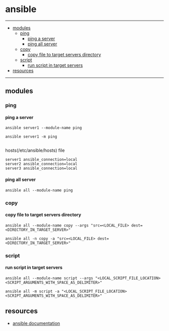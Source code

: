 # ansible

----
- [modules](#modules)
    * [ping](#ping)
        + [ping a server](#ping-a-server)
        + [ping all server](#ping-all-server)
    * [copy](#copy)
        + [copy file to target servers directory](#copy-file-to-target-servers-directory)
    * [script](#script)
        + [run script in target servers](#run-script-in-target-servers)
- [resources](#resources)
----

## modules

### ping

#### ping a server 
```shell
ansible server1 --module-name ping

ansible server1 -m ping
 
```
hosts(/etc/ansible/hosts) file
```text
server1 ansible_connection=local
server2 ansible_connection=local
server3 ansible_connection=local
```

#### ping all server
```shell
ansible all --module-name ping
```

### copy

#### copy file to target servers directory
```shell
ansible all --module-name copy --args "src=<LOCAL_FILE> dest=<DIRECTORY_IN_TARGET_SERVER>"

ansible all -n copy -a "src=<LOCAL_FILE> dest=<DIRECTORY_IN_TARGET_SERVER>"
```

### script

#### run script in target servers
```shell
ansible all --module-name script --args "<LOCAL_SCRIPT_FILE_LOCATION> <SCRIPT_ARGUMENTS_WITH_SPACE_AS_DELIMITER>"

ansible all -m script -a "<LOCAL_SCRIPT_FILE_LOCATION> <SCRIPT_ARGUMENTS_WITH_SPACE_AS_DELIMITER>"
```

## resources
- [ansible documentation](https://docs.ansible.com/ansible/latest/index.html)